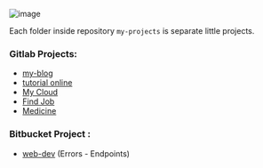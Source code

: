 ![image](cute_girl.png)

Each folder inside repository `my-projects` is separate little projects.

### Gitlab Projects:
* [my-blog](https://gitlab.com/Schedule93/my-blog)
* [tutorial online](https://gitlab.com/Schedule93/tutorial-online)
* [My Cloud](#)
* [Find Job](#)
* [Medicine](#)
  
### Bitbucket Project :
* [web-dev](https://bitbucket.org/workspace-nicolai-cushnir/web-dev/src/master/) (Errors - Endpoints)
